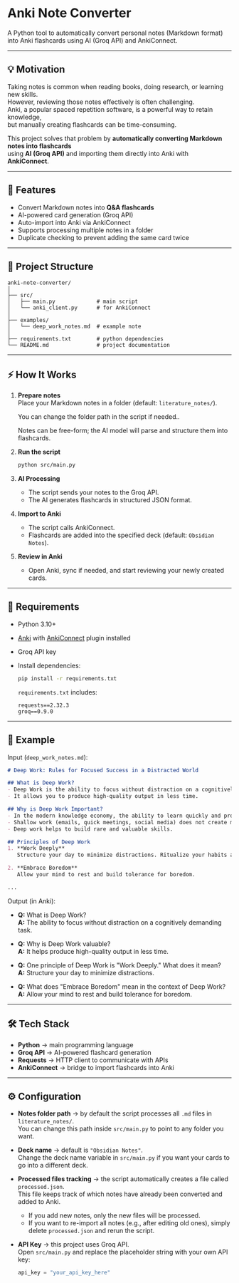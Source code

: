 # Anki Note Converter

A Python tool to automatically convert personal notes (Markdown format)
into Anki flashcards using AI (Groq API) and AnkiConnect.

---

## 💡 Motivation

Taking notes is common when reading books, doing research, or learning new skills.  
However, reviewing those notes effectively is often challenging.  
Anki, a popular spaced repetition software, is a powerful way to retain knowledge,  
but manually creating flashcards can be time-consuming.

This project solves that problem by **automatically converting Markdown notes into flashcards**  
using **AI (Groq API)** and importing them directly into Anki with **AnkiConnect**.

---

## 🚀 Features

- Convert Markdown notes into **Q&A flashcards**
- AI-powered card generation (Groq API)
- Auto-import into Anki via AnkiConnect
- Supports processing multiple notes in a folder
- Duplicate checking to prevent adding the same card twice

---

## 📂 Project Structure

```
anki-note-converter/
│
├── src/
│   ├── main.py             # main script
│   └── anki_client.py      # for AnkiConnect
│
├── examples/
│   └── deep_work_notes.md  # example note
│
├── requirements.txt        # python dependencies
└── README.md               # project documentation
```

---

## ⚡ How It Works

1. **Prepare notes**  
   Place your Markdown notes in a folder (default: `literature_notes/`).  
   
   You can change the folder path in the script if needed..  
   
   Notes can be free-form; the AI model will parse and structure them into flashcards.

2. **Run the script**  
   ```bash
   python src/main.py
   ```

3. **AI Processing**  
   - The script sends your notes to the Groq API.
   - The AI generates flashcards in structured JSON format.

4. **Import to Anki**  
   - The script calls AnkiConnect.
   - Flashcards are added into the specified deck (default: `Obsidian Notes`).

5. **Review in Anki**  
   - Open Anki, sync if needed, and start reviewing your newly created cards.

---

## 🔧 Requirements

- Python 3.10+
- [Anki](https://apps.ankiweb.net/) with [AnkiConnect](https://foosoft.net/projects/anki-connect/) plugin installed
- Groq API key
- Install dependencies:
    ```bash
    pip install -r requirements.txt
    ```

   `requirements.txt` includes:
   ```
   requests==2.32.3
   groq==0.9.0
   ```

---

## 📌 Example

Input (`deep_work_notes.md`):

```markdown
# Deep Work: Rules for Focused Success in a Distracted World

## What is Deep Work?
- Deep Work is the ability to focus without distraction on a cognitively demanding task.
- It allows you to produce high-quality output in less time.

## Why is Deep Work Important?
- In the modern knowledge economy, the ability to learn quickly and produce at an elite level is a critical skill.
- Shallow work (emails, quick meetings, social media) does not create much value.
- Deep work helps to build rare and valuable skills.

## Principles of Deep Work
1. **Work Deeply**  
   Structure your day to minimize distractions. Ritualize your habits and environment to promote focus.

2. **Embrace Boredom**  
   Allow your mind to rest and build tolerance for boredom.

...
```

Output (in Anki):

- **Q:** What is Deep Work?  
  **A:** The ability to focus without distraction on a cognitively demanding task.

- **Q:** Why is Deep Work valuable?  
  **A:** It helps produce high-quality output in less time.

- **Q:** One principle of Deep Work is "Work Deeply." What does it mean?  
  **A:** Structure your day to minimize distractions.

- **Q:** What does "Embrace Boredom" mean in the context of Deep Work?  
  **A:** Allow your mind to rest and build tolerance for boredom.

---

## 🛠 Tech Stack

- **Python** → main programming language
- **Groq API** → AI-powered flashcard generation
- **Requests** → HTTP client to communicate with APIs
- **AnkiConnect** → bridge to import flashcards into Anki

---
## ⚙️ Configuration

- **Notes folder path** → by default the script processes all `.md` files in `literature_notes/`.  
  You can change this path inside `src/main.py` to point to any folder you want.
- **Deck name** → default is `"Obsidian Notes"`.  
  Change the deck name variable in `src/main.py` if you want your cards to go into a different deck.
- **Processed files tracking** → the script automatically creates a file called `processed.json`.  
  This file keeps track of which notes have already been converted and added to Anki.  

  - If you add new notes, only the new files will be processed.  
  - If you want to re-import all notes (e.g., after editing old ones), simply delete `processed.json` and rerun the script.
- **API Key** → this project uses Groq API.  
  Open `src/main.py` and replace the placeholder string with your own API key:
  ```python
  api_key = "your_api_key_here"